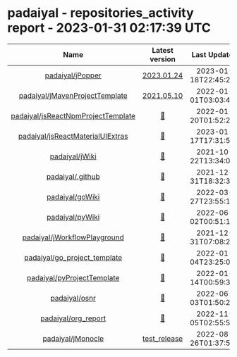 
padaiyal - repositories_activity report - 2023-01-31 02:17:39 UTC
=================================================================
  

|Name|Latest version|Last Updated|
| :---: | :---: | :---: |
|[padaiyal/jPopper](https://github.com/padaiyal/jPopper)|[2023.01.24](https://github.com/padaiyal/jPopper/releases/tag/2023.01.24)|2023-01-18T22:45:22Z|
|[padaiyal/jMavenProjectTemplate](https://github.com/padaiyal/jMavenProjectTemplate)|[2021.05.10](https://github.com/padaiyal/jMavenProjectTemplate/releases/tag/2021.05.10)|2022-01-01T03:03:46Z|
|[padaiyal/jsReactNpmProjectTemplate](https://github.com/padaiyal/jsReactNpmProjectTemplate)|[🤷‍](None)|2022-01-20T01:52:23Z|
|[padaiyal/jsReactMaterialUIExtras](https://github.com/padaiyal/jsReactMaterialUIExtras)|[🤷‍](None)|2023-01-17T17:31:50Z|
|[padaiyal/jWiki](https://github.com/padaiyal/jWiki)|[🤷‍](None)|2021-10-22T13:34:08Z|
|[padaiyal/.github](https://github.com/padaiyal/.github)|[🤷‍](None)|2021-12-31T18:32:30Z|
|[padaiyal/goWiki](https://github.com/padaiyal/goWiki)|[🤷‍](None)|2022-03-27T23:55:18Z|
|[padaiyal/pyWiki](https://github.com/padaiyal/pyWiki)|[🤷‍](None)|2022-06-02T00:51:11Z|
|[padaiyal/jWorkflowPlayground](https://github.com/padaiyal/jWorkflowPlayground)|[🤷‍](None)|2021-12-31T07:08:27Z|
|[padaiyal/go_project_template](https://github.com/padaiyal/go_project_template)|[🤷‍](None)|2022-01-04T23:25:03Z|
|[padaiyal/pyProjectTemplate](https://github.com/padaiyal/pyProjectTemplate)|[🤷‍](None)|2022-01-14T00:59:36Z|
|[padaiyal/osnr](https://github.com/padaiyal/osnr)|[🤷‍](None)|2022-06-03T01:50:28Z|
|[padaiyal/org_report](https://github.com/padaiyal/org_report)|[🤷‍](None)|2022-11-05T02:55:50Z|
|[padaiyal/jMonocle](https://github.com/padaiyal/jMonocle)|[test_release](https://github.com/padaiyal/jMonocle/releases/tag/test_release)|2022-08-26T01:37:54Z|
